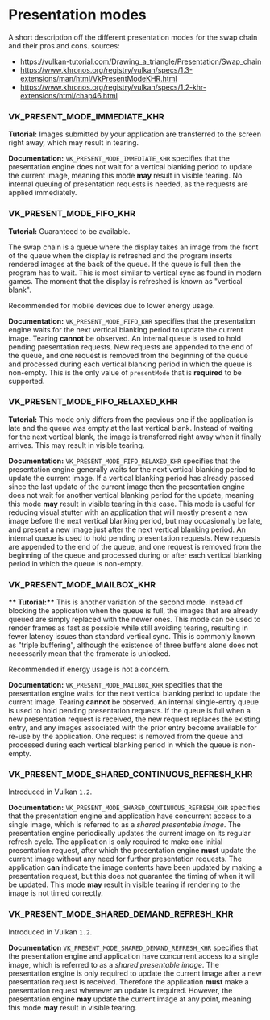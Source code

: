# Presentation modes
A short description off the different presentation modes for the swap chain and their pros and cons.
sources:
- https://vulkan-tutorial.com/Drawing_a_triangle/Presentation/Swap_chain
- https://www.khronos.org/registry/vulkan/specs/1.3-extensions/man/html/VkPresentModeKHR.html
- https://www.khronos.org/registry/vulkan/specs/1.2-khr-extensions/html/chap46.html

### VK_PRESENT_MODE_IMMEDIATE_KHR
__**Tutorial:**__
Images submitted by your application are transferred to the screen right away, which may result in tearing.

__**Documentation:**__
`VK_PRESENT_MODE_IMMEDIATE_KHR` specifies that the presentation engine does not wait for a vertical blanking period to update the current image, meaning this mode **may** result in visible tearing.
No internal queuing of presentation requests is needed, as the requests are applied immediately.

### VK_PRESENT_MODE_FIFO_KHR
__**Tutorial:**__
Guaranteed to be available.

The swap chain is a queue where the display takes an image from the front of the queue when the display is refreshed and the program inserts rendered images at the back of the queue. If the queue is full then the program has to wait.
This is most similar to vertical sync as found in modern games.
The moment that the display is refreshed is known as "vertical blank".

Recommended for mobile devices due to lower energy usage.

__**Documentation:**__
`VK_PRESENT_MODE_FIFO_KHR` specifies that the presentation engine waits for the next vertical blanking period to update the current image.
Tearing **cannot** be observed.
An internal queue is used to hold pending presentation requests.
New requests are appended to the end of the queue, and one request is removed from the beginning of the queue and processed during each vertical blanking period in which the queue is non-empty.
This is the only value of `presentMode` that is **required** to be supported.

### VK_PRESENT_MODE_FIFO_RELAXED_KHR
**Tutorial:**
This mode only differs from the previous one if the application is late and the queue was empty at the last vertical blank.
Instead of waiting for the next vertical blank, the image is transferred right away when it finally arrives.
This may result in visible tearing.

__**Documentation:**__
`VK_PRESENT_MODE_FIFO_RELAXED_KHR` specifies that the presentation engine generally waits for the next vertical blanking period to update the current image.
If a vertical blanking period has already passed since the last update of the current image then the presentation engine does not wait for another vertical blanking period for the update, meaning this mode **may** result in visible tearing in this case.
This mode is useful for reducing visual stutter with an application that will mostly present a new image before the next vertical blanking period, but may occasionally be late, and present a new image just after the next vertical blanking period.
An internal queue is used to hold pending presentation requests.
New requests are appended to the end of the queue, and one request is removed from the beginning of the queue and processed during or after each vertical blanking period in which the queue is non-empty.

### VK_PRESENT_MODE_MAILBOX_KHR
__** Tutorial:**__
This is another variation of the second mode.
Instead of blocking the application when the queue is full, the images that are already queued are simply replaced with the newer ones.
This mode can be used to render frames as fast as possible while still avoiding tearing, resulting in fewer latency issues than standard vertical sync.
This is commonly known as "triple buffering", although the existence of three buffers alone does not necessarily mean that the framerate is unlocked.

Recommended if energy usage is not a concern.

__**Documentation:**__
`VK_PRESENT_MODE_MAILBOX_KHR` specifies that the presentation engine waits for the next vertical blanking period to update the current image.
Tearing **cannot** be observed.
An internal single-entry queue is used to hold pending presentation requests.
If the queue is full when a new presentation request is received, the new request replaces the existing entry, and any images associated with the prior entry become available for re-use by the application.
One request is removed from the queue and processed during each vertical blanking period in which the queue is non-empty.

### VK_PRESENT_MODE_SHARED_CONTINUOUS_REFRESH_KHR
Introduced in Vulkan `1.2`.

__**Documentation:**__
`VK_PRESENT_MODE_SHARED_CONTINUOUS_REFRESH_KHR` specifies that the presentation engine and application have concurrent access to a single image, which is referred to as a *shared presentable image*.
The presentation engine periodically updates the current image on its regular refresh cycle.
The application is only required to make one initial presentation request, after which the presentation engine **must** update the current image without any need for further presentation requests.
The application **can** indicate the image contents have been updated by making a presentation request, but this does not guarantee the timing of when it will be updated.
This mode **may** result in visible tearing if rendering to the image is not timed correctly.

### VK_PRESENT_MODE_SHARED_DEMAND_REFRESH_KHR
Introduced in Vulkan `1.2`.

__**Documentation**__
`VK_PRESENT_MODE_SHARED_DEMAND_REFRESH_KHR` specifies that the presentation engine and application have concurrent access to a single image, which is referred to as a *shared presentable image*.
The presentation engine is only required to update the current image after a new presentation request is received.
Therefore the application **must** make a presentation request whenever an update is required.
However, the presentation engine **may** update the current image at any point, meaning this mode **may** result in visible tearing.
